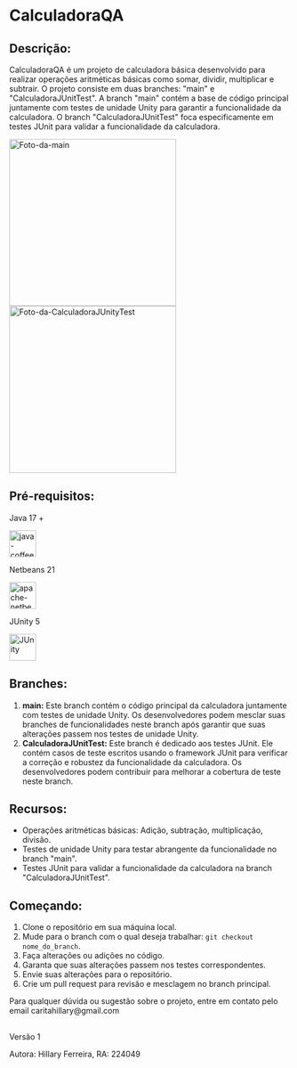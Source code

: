  <h1>CalculadoraQA</h1>

  <h2>Descrição:</h2>
  <p>CalculadoraQA é um projeto de calculadora básica desenvolvido para realizar operações aritméticas básicas como somar, dividir, multiplicar e subtrair. O projeto consiste em duas branches: "main" e "CalculadoraJUnitTest". A branch "main" contém a base de código principal juntamente com testes de unidade Unity para garantir a funcionalidade da calculadora. O branch "CalculadoraJUnitTest" foca especificamente em testes JUnit para validar a funcionalidade da calculadora.</p>

<img width="300" height="300" src="https://github.com/HillaryFerreira/CalculadoraQA/assets/129438048/eaf3e653-2587-44f5-957a-cc1610852302" alt="Foto-da-main"/>
<img width="300" height="300" src="https://github.com/HillaryFerreira/CalculadoraQA/assets/129438048/b17d479b-f57c-4392-af28-6fe0015f402e" alt="Foto-da-CalculadoraJUnityTest"/>

<h2>Pré-requisitos:</h2>
<p>Java 17 +</p>
<img width="48" height="48" src="https://img.icons8.com/fluency/48/java-coffee-cup-logo.png" alt="java-coffee-cup-logo"/>
<p>Netbeans 21</p>
<img width="48" height="48" src="https://img.icons8.com/color/48/apache-netbeans.png" alt="apache-netbeans"/>
<p>JUnity 5</p>
<img width="48" height="48" src="https://github.com/HillaryFerreira/CalculadoraQA/assets/129438048/753955e0-794b-4ab8-a219-57c9bc6c186e" alt="JUnity"/>

  <h2>Branches:</h2>
  <ol>
    <li><strong>main:</strong> Este branch contém o código principal da calculadora juntamente com testes de unidade Unity. Os desenvolvedores podem mesclar suas branches de funcionalidades neste branch após garantir que suas alterações passem nos testes de unidade Unity.</li>
    <li><strong>CalculadoraJUnitTest:</strong> Este branch é dedicado aos testes JUnit. Ele contém casos de teste escritos usando o framework JUnit para verificar a correção e robustez da funcionalidade da calculadora. Os desenvolvedores podem contribuir para melhorar a cobertura de teste neste branch.</li>
  </ol>

  <h2>Recursos:</h2>
  <ul>
    <li>Operações aritméticas básicas: Adição, subtração, multiplicação, divisão.</li>
    <li>Testes de unidade Unity para testar abrangente da funcionalidade no branch "main".</li>
    <li>Testes JUnit para validar a funcionalidade da calculadora na branch "CalculadoraJUnitTest".</li>
  </ul>

  <h2>Começando:</h2>
  <ol>
    <li>Clone o repositório em sua máquina local.</li>
    <li>Mude para o branch com o qual deseja trabalhar: <code>git checkout nome_do_branch</code>.</li>
    <li>Faça alterações ou adições no código.</li>
    <li>Garanta que suas alterações passem nos testes correspondentes.</li>
    <li>Envie suas alterações para o repositório.</li>
    <li>Crie um pull request para revisão e mesclagem no branch principal.</li>
  </ol>
<p>Para qualquer dúvida ou sugestão sobre o projeto, entre em contato pelo email caritahillary@gmail.com </p>

<h2></h2>
<p>Versão 1</p>
<p>Autora: Hillary Ferreira, RA: 224049</p>
